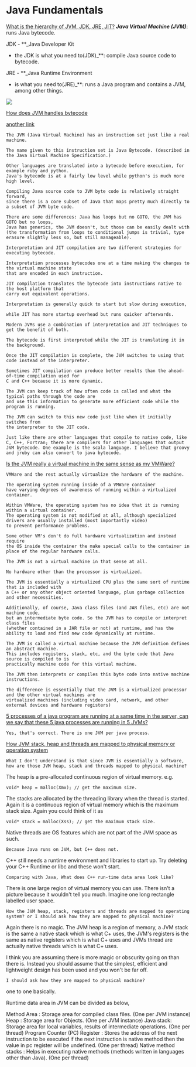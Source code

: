 # Java Fundamentals
[What is the hierarchy of JVM, JDK, JRE, JIT?](https://stackoverflow.com/questions/17408363/what-is-the-hierarchy-of-jvm-jdk-jre-jit)
**_Java Virtual Machine  (JVM)_**: runs Java bytecode.

JDK - **_Java Developer Kit 
- the JDK is what you need to(JDK)_**: compile Java source code to bytecode.

JRE - **_Java Runtime Environment 
- is what you need to(JRE)_**: runs a Java program and contains a JVM, among other things.

![](https://i.stack.imgur.com/eUqSJ.png)

[How does JVM handles bytecode](https://stackoverflow.com/questions/2203248/what-are-bytecodes-and-how-does-the-jvm-handle-them) 

[another link](https://softwareengineering.stackexchange.com/questions/286712/compilation-to-bytecode-vs-machine-code)

    The JVM (Java Virtual Machine) has an instruction set just like a real machine. 
    
    The name given to this instruction set is Java Bytecode. (described in the Java Virtual Machine Specification.) 
    
    Other languages are translated into a bytecode before execution, for example ruby and python. 
    Java's bytecode is at a fairly low level while python's is much more high level.
    
    Compiling Java source code to JVM byte code is relatively straight forward, 
    since there is a core subset of Java that maps pretty much directly to a subset of JVM byte code.
    
    There are some differences: Java has loops but no GOTO, the JVM has GOTO but no loops, 
    Java has generics, the JVM doesn't, but those can be easily dealt with 
    (the transformation from loops to conditional jumps is trivial, type erasure slightly less so, but still manageable). 
    
    Interpretation and JIT compilation are two different strategies for executing bytecode.
    
    Interpretation processes bytecodes one at a time making the changes to the virtual machine state 
    that are encoded in each instruction. 
    
    JIT compilation translates the bytecode into instructions native to the host platform that 
    carry out equivalent operations.
    
    Interpretation is generally quick to start but slow during execution, 
    
    while JIT has more startup overhead but runs quicker afterwards. 
    
    Modern JVMs use a combination of interpretation and JIT techniques to get the benefit of both. 
    
    The bytecode is first interpreted while the JIT is translating it in the background. 
    
    Once the JIT compilation is complete, the JVM switches to using that code instead of the interpreter. 
    
    Sometimes JIT compilation can produce better results than the ahead-of-time compilation used for 
    C and C++ because it is more dynamic. 
    
    The JVM can keep track of how often code is called and what the typical paths through the code are 
    and use this information to generate more efficient code while the program is running. 
    
    The JVM can switch to this new code just like when it initially switches from 
    the interpreter to the JIT code.
    
    Just like there are other languages that compile to native code, like C, C++, Fortran; there are compilers for other languages that output JVM bytecode. One example is the scala language. I believe that groovy and jruby can also convert to java bytecode.

[Is the JVM really a virtual machine in the same sense as my VMWare?](https://stackoverflow.com/questions/861422/is-the-java-virtual-machine-really-a-virtual-machine-in-the-same-sense-as-my-vmw)

    VMWare and the rest actually virtualize the hardware of the machine. 
    
    The operating system running inside of a VMWare container 
    have varying degrees of awareness of running within a virtualized container. 
    
    Within VMWare, the operating system has no idea that it is running within a virtual container. 
    The operating system is not modified at all, although specialized drivers are usually installed (most importantly video) 
    to prevent performance problems. 
    
    Some other VM's don't do full hardware virtualization and instead require 
    the OS inside the container the make special calls to the container in place of the regular hardware calls.
    
    The JVM is not a virtual machine in that sense at all. 
    
    No hardware other than the processor is virtualized. 
    
    The JVM is essentially a virtualized CPU plus the same sort of runtime that is included with 
    a C++ or any other object oriented language, plus garbage collection and other necessities.
    
    Additionally, of course, Java class files (and JAR files, etc) are not machine code, 
    but an intermediate byte code. So the JVM has to compile or interpret class files 
    (whether contained in a JAR file or not) at runtime, and has the ability to load and find new code dynamically at runtime.
    
    The JVM is called a virtual machine because the JVM definition defines an abstract machine. 
    This includes registers, stack, etc, and the byte code that Java source is compiled to is 
    practically machine code for this virtual machine. 
    
    The JVM then interprets or compiles this byte code into native machine instructions.
    
    The difference is essentially that the JVM is a virtualized processor and the other virtual machines are 
    virtualized machines (including video card, network, and other external devices and hardware registers)
    
[5 processes of a java program are running at a same time in the server, can we say that these 5 java processes are running in 5 JVMs?](https://stackoverflow.com/questions/4301531/jvm-and-java-linux-process)

    Yes, that's correct. There is one JVM per java process.
    
[How JVM stack, heap and threads are mapped to physical memory or operation system](https://stackoverflow.com/questions/16264118/how-jvm-stack-heap-and-threads-are-mapped-to-physical-memory-or-operation-syste)

    What I don't understand is that since JVM is essentially a software, how are those JVM heap, stack and threads mapped to physical machine?

The heap is a pre-allocated continuous region of virtual memory. e.g.
    
    void* heap = malloc(Xmx); // get the maximum size.
     
The stacks are allocated by the threading library when the thread is started. Again it is a continuous region of virtual memory which is the maximum stack size. Again you could think of it as

    void* stack = malloc(Xss); // get the maximum stack size.
    
Native threads are OS features which are not part of the JVM space as such.
    
    Because Java runs on JVM, but C++ does not.
    
C++ still needs a runtime environment and libraries to start up. Try deleting your C++ Runtime or libc and these won't start.
    
    Comparing with Java, What does C++ run-time data area look like?
    
There is one large region of virtual memory you can use. There isn't a picture because it wouldn't tell you much. Imagine one long rectangle labelled user space.
    
    How the JVM heap, stack, registers and threads are mapped to operating system? or I should ask how they are mapped to physical machine?
    
Again there is no magic. The JVM heap is a region of memory, a JVM stack is the same a native stack which is what C+ uses, the JVM's registers is the same as native registers which is what C+ uses and JVMs thread are actually native threads which is what C+ uses.
    
I think you are assuming there is more magic or obscurity going on than there is. Instead you should assume that the simplest, efficient and lightweight design has been used and you won't be far off.
    
    I should ask how they are mapped to physical machine?

one to one basically.
    

Runtime data area in JVM can be divided as below,

Method Area : Storage area for compiled class files. (One per JVM instance)
Heap : Storage area for Objects. (One per JVM instance)
Java stack: Storage area for local variables, results of intermediate operations. (One per thread)
Program Counter (PC) Register : Stores the address of the next instruction to be executed if the next instruction is native method then the value in pc register will be undefined. (One per thread)
Native method stacks : Helps in executing native methods (methods written in languages other than Java). (One per thread)
<!--stackedit_data:
eyJoaXN0b3J5IjpbMTE3ODA4MTU0OCwtOTA0MDU3NjAwXX0=
-->